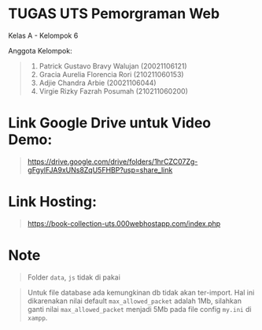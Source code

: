 # TUGAS UTS Pemorgraman Web

Kelas A - Kelompok 6

Anggota Kelompok:

> 1.  Patrick Gustavo Bravy Walujan (20021106121)
> 2.  Gracia Aurelia Florencia Rori (210211060153)
> 3.  Adjie Chandra Arbie (20021106044)
> 4.  Virgie Rizky Fazrah Posumah (210211060200)

# Link Google Drive untuk Video Demo:

> https://drive.google.com/drive/folders/1hrCZC07Zg-gFgylFJA9xUNs8ZqU5FHBP?usp=share_link


# Link Hosting:

> https://book-collection-uts.000webhostapp.com/index.php


# Note
> Folder `data`, `js` tidak di pakai

> Untuk file database ada kemungkinan db tidak akan ter-import. Hal ini dikarenakan nilai default `max_allowed_packet` adalah 1Mb, silahkan ganti nilai `max_allowed_packet` menjadi 5Mb pada file config `my.ini` di `xampp`.


